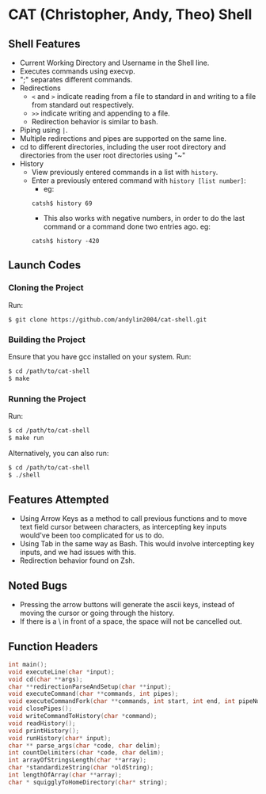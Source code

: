 # CAT (Christopher, Andy, Theo) Shell

## Shell Features
- Current Working Directory and Username in the Shell line.
- Executes commands using execvp.
- ";" separates different commands.
- Redirections
    - `<` and `>` indicate reading from a file to standard in and writing to a file from standard out respectively.
    - `>>` indicate writing and appending to a file.
    - Redirection behavior is similar to bash.
- Piping using `|`.
- Multiple redirections and pipes are supported on the same line.
- cd to different directories, including the user root directory and directories from the user root directories using "~"
- History
    - View previously entered commands in a list with `history`.
    - Enter a previously entered command with `history [list number]`:
        - eg: 
        ``` 
        catsh$ history 69
        ```
        - This also works with negative numbers, in order to do the last command or a command done two entries ago.
        eg:
        ```
        catsh$ history -420
        ```

## Launch Codes

### Cloning the Project
Run:
```
$ git clone https://github.com/andylin2004/cat-shell.git
```

### Building the Project
Ensure that you have gcc installed on your system.
Run:
```bash
$ cd /path/to/cat-shell
$ make
```

### Running the Project
Run:

```bash
$ cd /path/to/cat-shell
$ make run
```
Alternatively, you can also run: 
```bash
$ cd /path/to/cat-shell
$ ./shell
```

## Features Attempted
- Using Arrow Keys as a method to call previous functions and to move text field cursor between characters, as intercepting key inputs would've been too complicated for us to do.
- Using Tab in the same way as Bash. This would involve intercepting key inputs, and we had issues with this.
- Redirection behavior found on Zsh.

## Noted Bugs
- Pressing the arrow buttons will generate the ascii keys, instead of moving the cursor or going through the history.
- If there is a \ in front of a space, the space will not be cancelled out.

## Function Headers

```c
int main();
void executeLine(char *input);
void cd(char **args);
char **redirectionParseAndSetup(char **input);
void executeCommand(char **commands, int pipes);
void executeCommandFork(char **commands, int start, int end, int pipeNum);
void closePipes();
void writeCommandToHistory(char *command);
void readHistory();
void printHistory();
void runHistory(char* input);
char ** parse_args(char *code, char delim);
int countDelimiters(char *code, char delim);
int arrayOfStringsLength(char **array);
char *standardizeString(char *oldString);
int lengthOfArray(char **array);
char * squigglyToHomeDirectory(char* string);
```
